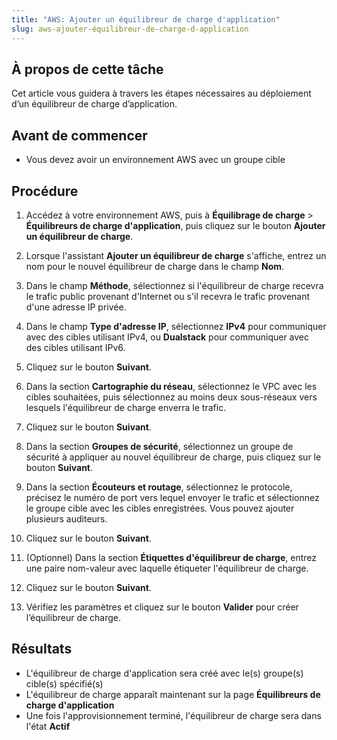 ```yaml
---
title: "AWS: Ajouter un équilibreur de charge d'application"
slug: aws-ajouter-équilibreur-de-charge-d-application
---
```



## À propos de cette tâche

Cet article vous guidera à travers les étapes nécessaires au déploiement d’un équilibreur de charge d’application.

## Avant de commencer

- Vous devez avoir un environnement AWS avec un groupe cible

## Procédure

1. Accédez à votre environnement AWS, puis à **Équilibrage de charge** &gt; **Équilibreurs de charge d'application**, puis cliquez sur le bouton **Ajouter un équilibreur de charge**.

2. Lorsque l'assistant **Ajouter un équilibreur de charge** s'affiche, entrez un nom pour le nouvel équilibreur de charge dans le champ **Nom**.

3. Dans le champ **Méthode**, sélectionnez si l'équilibreur de charge recevra le trafic public provenant d'Internet ou s'il recevra le trafic provenant d'une adresse IP privée.

4. Dans le champ **Type d'adresse IP**, sélectionnez **IPv4** pour communiquer avec des cibles utilisant IPv4, ou **Dualstack** pour communiquer avec des cibles utilisant IPv6.

5. Cliquez sur le bouton **Suivant**.

6. Dans la section **Cartographie du réseau**, sélectionnez le VPC avec les cibles souhaitées, puis sélectionnez au moins deux sous-réseaux vers lesquels l'équilibreur de charge enverra le trafic.

7. Cliquez sur le bouton **Suivant**.

8. Dans la section **Groupes de sécurité**, sélectionnez un groupe de sécurité à appliquer au nouvel équilibreur de charge, puis cliquez sur le bouton **Suivant**.

9. Dans la section **Écouteurs et routage**, sélectionnez le protocole, précisez le numéro de port vers lequel envoyer le trafic et sélectionnez le groupe cible avec les cibles enregistrées. Vous pouvez ajouter plusieurs auditeurs.

10. Cliquez sur le bouton **Suivant**.

11. \(Optionnel\) Dans la section **Étiquettes d'équilibreur de charge**, entrez une paire nom-valeur avec laquelle étiqueter l'équilibreur de charge.

12. Cliquez sur le bouton **Suivant**.

13. Vérifiez les paramètres et cliquez sur le bouton **Valider** pour créer l’équilibreur de charge.


## Résultats

- L'équilibreur de charge d'application sera créé avec le(s) groupe(s) cible(s) spécifié(s)
- L'équilibreur de charge apparaît maintenant sur la page **Équilibreurs de charge d'application**
- Une fois l'approvisionnement terminé, l'équilibreur de charge sera dans l'état **Actif**